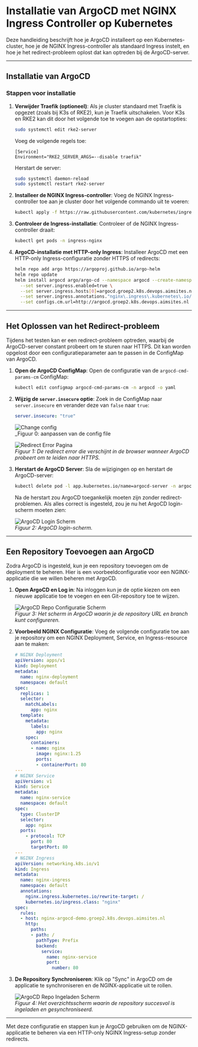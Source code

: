 # Installatie van ArgoCD met NGINX Ingress Controller op Kubernetes

Deze handleiding beschrijft hoe je ArgoCD installeert op een Kubernetes-cluster, hoe je de NGINX Ingress-controller als standaard Ingress instelt, en hoe je het redirect-probleem oplost dat kan optreden bij de ArgoCD-server. 

---

## Installatie van ArgoCD

### Stappen voor installatie

1. **Verwijder Traefik (optioneel)**: Als je cluster standaard met Traefik is opgezet (zoals bij K3s of RKE2), kun je Traefik uitschakelen. Voor K3s en RKE2 kan dit door het volgende toe te voegen aan de opstartopties:

   ```bash
   sudo systemctl edit rke2-server
   ```

   Voeg de volgende regels toe:

   ```plaintext
   [Service]
   Environment="RKE2_SERVER_ARGS=--disable traefik"
   ```

   Herstart de server:

   ```bash
   sudo systemctl daemon-reload
   sudo systemctl restart rke2-server
   ```

2. **Installeer de NGINX Ingress-controller**: Voeg de NGINX Ingress-controller toe aan je cluster door het volgende commando uit te voeren:

   ```bash
   kubectl apply -f https://raw.githubusercontent.com/kubernetes/ingress-nginx/main/deploy/static/provider/cloud/deploy.yaml
   ```

3. **Controleer de Ingress-installatie**: Controleer of de NGINX Ingress-controller draait:

   ```bash
   kubectl get pods -n ingress-nginx
   ```

4. **ArgoCD-installatie met HTTP-only Ingress**: Installeer ArgoCD met een HTTP-only Ingress-configuratie zonder HTTPS of redirects:

   ```bash
   helm repo add argo https://argoproj.github.io/argo-helm
   helm repo update
   helm install argocd argo/argo-cd --namespace argocd --create-namespace \
     --set server.ingress.enabled=true \
     --set server.ingress.hosts[0]=argocd.groep2.k8s.devops.aimsites.nl \
     --set server.ingress.annotations."nginx\.ingress\.kubernetes\.io/backend-protocol"="HTTP" \
     --set configs.cm.url=http://argocd.groep2.k8s.devops.aimsites.nl
   ```

---

## Het Oplossen van het Redirect-probleem

Tijdens het testen kan er een redirect-probleem optreden, waarbij de ArgoCD-server constant probeert om te sturen naar HTTPS. Dit kan worden opgelost door een configuratieparameter aan te passen in de ConfigMap van ArgoCD.

1. **Open de ArgoCD ConfigMap**: Open de configuratie van de `argocd-cmd-params-cm` ConfigMap:

   ```bash
   kubectl edit configmap argocd-cmd-params-cm -n argocd -o yaml
   ```

2. **Wijzig de `server.insecure` optie**: Zoek in de ConfigMap naar `server.insecure` en verander deze van `false` naar `true`:

   ```yaml
   server.insecure: "true"
   ```

   ![Change config](images/config-file.png)  
   _Figuur 0: aanpassen van de config file

   ![Redirect Error Pagina](images/redirect_error.png)  
   _Figuur 1: De redirect error die verschijnt in de browser wanneer ArgoCD probeert om te leiden naar HTTPS._

3. **Herstart de ArgoCD Server**: Sla de wijzigingen op en herstart de ArgoCD-server:

   ```bash
   kubectl delete pod -l app.kubernetes.io/name=argocd-server -n argocd
   ```

   Na de herstart zou ArgoCD toegankelijk moeten zijn zonder redirect-problemen. Als alles correct is ingesteld, zou je nu het ArgoCD login-scherm moeten zien:

   ![ArgoCD Login Scherm](images/argocd_login.png)  
   _Figuur 2: ArgoCD login-scherm._

---

## Een Repository Toevoegen aan ArgoCD

Zodra ArgoCD is ingesteld, kun je een repository toevoegen om de deployment te beheren. Hier is een voorbeeldconfiguratie voor een NGINX-applicatie die we willen beheren met ArgoCD.

1. **Open ArgoCD en Log in**: Na inloggen kun je de optie kiezen om een nieuwe applicatie toe te voegen en een Git-repository toe te wijzen. 

   ![ArgoCD Repo Configuratie Scherm](images/argocd_repo_config.png)  
   _Figuur 3: Het scherm in ArgoCD waarin je de repository URL en branch kunt configureren._

2. **Voorbeeld NGINX Configuratie**: Voeg de volgende configuratie toe aan je repository om een NGINX Deployment, Service, en Ingress-resource aan te maken:

   ```yaml
   # NGINX Deployment
   apiVersion: apps/v1
   kind: Deployment
   metadata:
     name: nginx-deployment
     namespace: default
   spec:
     replicas: 1
     selector:
       matchLabels:
         app: nginx
     template:
       metadata:
         labels:
           app: nginx
       spec:
         containers:
         - name: nginx
           image: nginx:1.25
           ports:
           - containerPort: 80
   ---
   # NGINX Service
   apiVersion: v1
   kind: Service
   metadata:
     name: nginx-service
     namespace: default
   spec:
     type: ClusterIP
     selector:
       app: nginx
     ports:
       - protocol: TCP
         port: 80
         targetPort: 80
   ---
   # NGINX Ingress
   apiVersion: networking.k8s.io/v1
   kind: Ingress
   metadata:
     name: nginx-ingress
     namespace: default
     annotations:
       nginx.ingress.kubernetes.io/rewrite-target: /
       kubernetes.io/ingress.class: "nginx"
   spec:
     rules:
     - host: nginx-argocd-demo.groep2.k8s.devops.aimsites.nl 
       http:
         paths:
         - path: /
           pathType: Prefix
           backend:
             service:
               name: nginx-service
               port:
                 number: 80
   ```

3. **De Repository Synchroniseren**: Klik op "Sync" in ArgoCD om de applicatie te synchroniseren en de NGINX-applicatie uit te rollen.

   ![ArgoCD Repo Ingeladen Scherm](images/argocd_repo_synced.png)  
   _Figuur 4: Het overzichtsscherm waarin de repository succesvol is ingeladen en gesynchroniseerd._

---

Met deze configuratie en stappen kun je ArgoCD gebruiken om de NGINX-applicatie te beheren via een HTTP-only NGINX Ingress-setup zonder redirects.